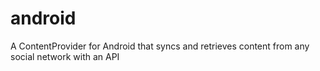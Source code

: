 android
=======

A ContentProvider for Android that syncs and retrieves content from any social network with an API
